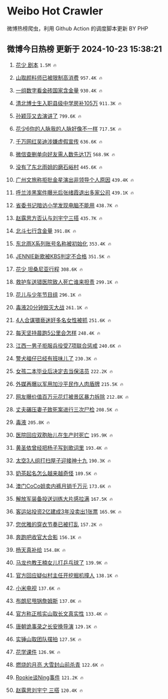 # Weibo Hot Crawler 



微博热榜爬虫，利用 Github Action 的调度脚本更新 BY PHP 


## 微博今日热榜 更新于 2024-10-23 15:38:21 
1. [花少 剧本](https://s.weibo.com/weibo?q=%E8%8A%B1%E5%B0%91%20%E5%89%A7%E6%9C%AC&t=31&band_rank=1&Refer=top) `1.5M 🔥` 

1. [山取颜料师已被限制高消费](https://s.weibo.com/weibo?q=%23%E5%B1%B1%E5%8F%96%E9%A2%9C%E6%96%99%E5%B8%88%E5%B7%B2%E8%A2%AB%E9%99%90%E5%88%B6%E9%AB%98%E6%B6%88%E8%B4%B9%23&t=31&band_rank=2&Refer=top) `957.4K 🔥` 

1. [一组数字看金砖国家含金量](https://s.weibo.com/weibo?q=%23%E4%B8%80%E7%BB%84%E6%95%B0%E5%AD%97%E7%9C%8B%E9%87%91%E7%A0%96%E5%9B%BD%E5%AE%B6%E5%90%AB%E9%87%91%E9%87%8F%23&t=31&band_rank=3&Refer=top) `930.4K 🔥` 

1. [清北博士生入职县级中学房补105万](https://s.weibo.com/weibo?q=%23%E6%B8%85%E5%8C%97%E5%8D%9A%E5%A3%AB%E7%94%9F%E5%85%A5%E8%81%8C%E5%8E%BF%E7%BA%A7%E4%B8%AD%E5%AD%A6%E6%88%BF%E8%A1%A5105%E4%B8%87%23&t=31&band_rank=4&Refer=top) `911.3K 🔥` 

1. [孙颖莎又去演讲了](https://s.weibo.com/weibo?q=%E5%AD%99%E9%A2%96%E8%8E%8E%E5%8F%88%E5%8E%BB%E6%BC%94%E8%AE%B2%E4%BA%86&t=31&band_rank=5&Refer=top) `799.6K 🔥` 

1. [花少6你的人脉我的人脉好像不一样](https://s.weibo.com/weibo?q=%E8%8A%B1%E5%B0%916%E4%BD%A0%E7%9A%84%E4%BA%BA%E8%84%89%E6%88%91%E7%9A%84%E4%BA%BA%E8%84%89%E5%A5%BD%E5%83%8F%E4%B8%8D%E4%B8%80%E6%A0%B7&t=31&band_rank=6&Refer=top) `717.5K 🔥` 

1. [千万网红吴迪涉嫌虚假宣传](https://s.weibo.com/weibo?q=%23%E5%8D%83%E4%B8%87%E7%BD%91%E7%BA%A2%E5%90%B4%E8%BF%AA%E6%B6%89%E5%AB%8C%E8%99%9A%E5%81%87%E5%AE%A3%E4%BC%A0%23&t=31&band_rank=7&Refer=top) `636.6K 🔥` 

1. [微信查删单向好友需人数先达1万](https://s.weibo.com/weibo?q=%23%E5%BE%AE%E4%BF%A1%E6%9F%A5%E5%88%A0%E5%8D%95%E5%90%91%E5%A5%BD%E5%8F%8B%E9%9C%80%E4%BA%BA%E6%95%B0%E5%85%88%E8%BE%BE1%E4%B8%87%23&t=31&band_rank=8&Refer=top) `568.9K 🔥` 

1. [没有了东北雨姐的磨石峪村](https://s.weibo.com/weibo?q=%23%E6%B2%A1%E6%9C%89%E4%BA%86%E4%B8%9C%E5%8C%97%E9%9B%A8%E5%A7%90%E7%9A%84%E7%A3%A8%E7%9F%B3%E5%B3%AA%E6%9D%91%23&t=31&band_rank=9&Refer=top) `445.6K 🔥` 

1. [广州文旅称拒批金星演出非领导个人原因](https://s.weibo.com/weibo?q=%23%E5%B9%BF%E5%B7%9E%E6%96%87%E6%97%85%E7%A7%B0%E6%8B%92%E6%89%B9%E9%87%91%E6%98%9F%E6%BC%94%E5%87%BA%E9%9D%9E%E9%A2%86%E5%AF%BC%E4%B8%AA%E4%BA%BA%E5%8E%9F%E5%9B%A0%23&t=31&band_rank=10&Refer=top) `439.4K 🔥` 

1. [呼兰涉黑案件曝光后张绪霞退出多家公司](https://s.weibo.com/weibo?q=%23%E5%91%BC%E5%85%B0%E6%B6%89%E9%BB%91%E6%A1%88%E4%BB%B6%E6%9B%9D%E5%85%89%E5%90%8E%E5%BC%A0%E7%BB%AA%E9%9C%9E%E9%80%80%E5%87%BA%E5%A4%9A%E5%AE%B6%E5%85%AC%E5%8F%B8%23&t=31&band_rank=11&Refer=top) `439.1K 🔥` 

1. [省委书记暗访小学发现电脑不能用](https://s.weibo.com/weibo?q=%23%E7%9C%81%E5%A7%94%E4%B9%A6%E8%AE%B0%E6%9A%97%E8%AE%BF%E5%B0%8F%E5%AD%A6%E5%8F%91%E7%8E%B0%E7%94%B5%E8%84%91%E4%B8%8D%E8%83%BD%E7%94%A8%23&t=31&band_rank=12&Refer=top) `438.7K 🔥` 

1. [赵露思方否认与刘宇宁三搭](https://s.weibo.com/weibo?q=%23%E8%B5%B5%E9%9C%B2%E6%80%9D%E6%96%B9%E5%90%A6%E8%AE%A4%E4%B8%8E%E5%88%98%E5%AE%87%E5%AE%81%E4%B8%89%E6%90%AD%23&t=31&band_rank=13&Refer=top) `435.7K 🔥` 

1. [北斗七行含金量](https://s.weibo.com/weibo?q=%E5%8C%97%E6%96%97%E4%B8%83%E8%A1%8C%E5%90%AB%E9%87%91%E9%87%8F&t=31&band_rank=14&Refer=top) `391.8K 🔥` 

1. [东北雨X系列账号名称被初始化](https://s.weibo.com/weibo?q=%23%E4%B8%9C%E5%8C%97%E9%9B%A8X%E7%B3%BB%E5%88%97%E8%B4%A6%E5%8F%B7%E5%90%8D%E7%A7%B0%E8%A2%AB%E5%88%9D%E5%A7%8B%E5%8C%96%23&t=31&band_rank=15&Refer=top) `353.4K 🔥` 

1. [JENNIE新歌被KBS判定不合格](https://s.weibo.com/weibo?q=%23JENNIE%E6%96%B0%E6%AD%8C%E8%A2%ABKBS%E5%88%A4%E5%AE%9A%E4%B8%8D%E5%90%88%E6%A0%BC%23&t=31&band_rank=16&Refer=top) `351.5K 🔥` 

1. [花少 坦桑尼亚行程](https://s.weibo.com/weibo?q=%E8%8A%B1%E5%B0%91%20%E5%9D%A6%E6%A1%91%E5%B0%BC%E4%BA%9A%E8%A1%8C%E7%A8%8B&t=31&band_rank=17&Refer=top) `308.6K 🔥` 

1. [救护车送错医院致人死亡谁来担责](https://s.weibo.com/weibo?q=%23%E6%95%91%E6%8A%A4%E8%BD%A6%E9%80%81%E9%94%99%E5%8C%BB%E9%99%A2%E8%87%B4%E4%BA%BA%E6%AD%BB%E4%BA%A1%E8%B0%81%E6%9D%A5%E6%8B%85%E8%B4%A3%23&t=31&band_rank=18&Refer=top) `299.1K 🔥` 

1. [花儿与少年节目组](https://s.weibo.com/weibo?q=%E8%8A%B1%E5%84%BF%E4%B8%8E%E5%B0%91%E5%B9%B4%E8%8A%82%E7%9B%AE%E7%BB%84&t=31&band_rank=19&Refer=top) `296.1K 🔥` 

1. [毒液20分钟毁灭大战](https://s.weibo.com/weibo?q=%E6%AF%92%E6%B6%B220%E5%88%86%E9%92%9F%E6%AF%81%E7%81%AD%E5%A4%A7%E6%88%98&t=31&band_rank=20&Refer=top) `261.1K 🔥` 

1. [4人合谋猥亵迷奸多名女性被抓](https://s.weibo.com/weibo?q=%234%E4%BA%BA%E5%90%88%E8%B0%8B%E7%8C%A5%E4%BA%B5%E8%BF%B7%E5%A5%B8%E5%A4%9A%E5%90%8D%E5%A5%B3%E6%80%A7%E8%A2%AB%E6%8A%93%23&t=31&band_rank=21&Refer=top) `251.6K 🔥` 

1. [每天坚持晨跑5公里会怎样](https://s.weibo.com/weibo?q=%E6%AF%8F%E5%A4%A9%E5%9D%9A%E6%8C%81%E6%99%A8%E8%B7%915%E5%85%AC%E9%87%8C%E4%BC%9A%E6%80%8E%E6%A0%B7&t=31&band_rank=22&Refer=top) `248.4K 🔥` 

1. [江西一男子拒服兵役受7项联合惩戒](https://s.weibo.com/weibo?q=%23%E6%B1%9F%E8%A5%BF%E4%B8%80%E7%94%B7%E5%AD%90%E6%8B%92%E6%9C%8D%E5%85%B5%E5%BD%B9%E5%8F%977%E9%A1%B9%E8%81%94%E5%90%88%E6%83%A9%E6%88%92%23&t=31&band_rank=23&Refer=top) `240.6K 🔥` 

1. [警犬福仔已经有班味儿了](https://s.weibo.com/weibo?q=%23%E8%AD%A6%E7%8A%AC%E7%A6%8F%E4%BB%94%E5%B7%B2%E7%BB%8F%E6%9C%89%E7%8F%AD%E5%91%B3%E5%84%BF%E4%BA%86%23&t=31&band_rank=24&Refer=top) `230.3K 🔥` 

1. [女孩二本毕业后决定去当保洁员](https://s.weibo.com/weibo?q=%23%E5%A5%B3%E5%AD%A9%E4%BA%8C%E6%9C%AC%E6%AF%95%E4%B8%9A%E5%90%8E%E5%86%B3%E5%AE%9A%E5%8E%BB%E5%BD%93%E4%BF%9D%E6%B4%81%E5%91%98%23&t=31&band_rank=25&Refer=top) `222.2K 🔥` 

1. [外媒再曝以军用加沙平民作人肉盾牌](https://s.weibo.com/weibo?q=%23%E5%A4%96%E5%AA%92%E5%86%8D%E6%9B%9D%E4%BB%A5%E5%86%9B%E7%94%A8%E5%8A%A0%E6%B2%99%E5%B9%B3%E6%B0%91%E4%BD%9C%E4%BA%BA%E8%82%89%E7%9B%BE%E7%89%8C%23&t=31&band_rank=26&Refer=top) `215.5K 🔥` 

1. [网友曝价值百万元花灯被景区暴力拆除](https://s.weibo.com/weibo?q=%23%E7%BD%91%E5%8F%8B%E6%9B%9D%E4%BB%B7%E5%80%BC%E7%99%BE%E4%B8%87%E5%85%83%E8%8A%B1%E7%81%AF%E8%A2%AB%E6%99%AF%E5%8C%BA%E6%9A%B4%E5%8A%9B%E6%8B%86%E9%99%A4%23&t=31&band_rank=27&Refer=top) `212.8K 🔥` 

1. [丈夫碾压妻子致死案进行三次尸检](https://s.weibo.com/weibo?q=%23%E4%B8%88%E5%A4%AB%E7%A2%BE%E5%8E%8B%E5%A6%BB%E5%AD%90%E8%87%B4%E6%AD%BB%E6%A1%88%E8%BF%9B%E8%A1%8C%E4%B8%89%E6%AC%A1%E5%B0%B8%E6%A3%80%23&t=31&band_rank=28&Refer=top) `208.5K 🔥` 

1. [毒液](https://s.weibo.com/weibo?q=%E6%AF%92%E6%B6%B2&t=31&band_rank=29&Refer=top) `205.8K 🔥` 

1. [医院回应双胞胎儿在生产时死亡](https://s.weibo.com/weibo?q=%23%E5%8C%BB%E9%99%A2%E5%9B%9E%E5%BA%94%E5%8F%8C%E8%83%9E%E8%83%8E%E5%84%BF%E5%9C%A8%E7%94%9F%E4%BA%A7%E6%97%B6%E6%AD%BB%E4%BA%A1%23&t=31&band_rank=30&Refer=top) `195.9K 🔥` 

1. [黄圣依曾经把杨子写到歌词里](https://s.weibo.com/weibo?q=%23%E9%BB%84%E5%9C%A3%E4%BE%9D%E6%9B%BE%E7%BB%8F%E6%8A%8A%E6%9D%A8%E5%AD%90%E5%86%99%E5%88%B0%E6%AD%8C%E8%AF%8D%E9%87%8C%23&t=31&band_rank=31&Refer=top) `193.4K 🔥` 

1. [太空3人组打扫屋子迎接神十九](https://s.weibo.com/weibo?q=%23%E5%A4%AA%E7%A9%BA3%E4%BA%BA%E7%BB%84%E6%89%93%E6%89%AB%E5%B1%8B%E5%AD%90%E8%BF%8E%E6%8E%A5%E7%A5%9E%E5%8D%81%E4%B9%9D%23&t=31&band_rank=32&Refer=top) `190.3K 🔥` 

1. [奶茶起名怎么越来越奇怪](https://s.weibo.com/weibo?q=%23%E5%A5%B6%E8%8C%B6%E8%B5%B7%E5%90%8D%E6%80%8E%E4%B9%88%E8%B6%8A%E6%9D%A5%E8%B6%8A%E5%A5%87%E6%80%AA%23&t=31&band_rank=33&Refer=top) `189.5K 🔥` 

1. [澳门CoCo姐卖内裤月销千万元](https://s.weibo.com/weibo?q=%23%E6%BE%B3%E9%97%A8CoCo%E5%A7%90%E5%8D%96%E5%86%85%E8%A3%A4%E6%9C%88%E9%94%80%E5%8D%83%E4%B8%87%E5%85%83%23&t=31&band_rank=34&Refer=top) `173.6K 🔥` 

1. [解放军装备投送训练大片感拉满](https://s.weibo.com/weibo?q=%23%E8%A7%A3%E6%94%BE%E5%86%9B%E8%A3%85%E5%A4%87%E6%8A%95%E9%80%81%E8%AE%AD%E7%BB%83%E5%A4%A7%E7%89%87%E6%84%9F%E6%8B%89%E6%BB%A1%23&t=31&band_rank=35&Refer=top) `167.5K 🔥` 

1. [客运站投资2亿建成3年没卖出1张票](https://s.weibo.com/weibo?q=%23%E5%AE%A2%E8%BF%90%E7%AB%99%E6%8A%95%E8%B5%842%E4%BA%BF%E5%BB%BA%E6%88%903%E5%B9%B4%E6%B2%A1%E5%8D%96%E5%87%BA1%E5%BC%A0%E7%A5%A8%23&t=31&band_rank=36&Refer=top) `165.9K 🔥` 

1. [您优雅的穿衣节奏已被打乱](https://s.weibo.com/weibo?q=%23%E6%82%A8%E4%BC%98%E9%9B%85%E7%9A%84%E7%A9%BF%E8%A1%A3%E8%8A%82%E5%A5%8F%E5%B7%B2%E8%A2%AB%E6%89%93%E4%B9%B1%23&t=31&band_rank=37&Refer=top) `157.2K 🔥` 

1. [奔跑吧收官大合影](https://s.weibo.com/weibo?q=%E5%A5%94%E8%B7%91%E5%90%A7%E6%94%B6%E5%AE%98%E5%A4%A7%E5%90%88%E5%BD%B1&t=31&band_rank=38&Refer=top) `156.1K 🔥` 

1. [杨天真补给](https://s.weibo.com/weibo?q=%E6%9D%A8%E5%A4%A9%E7%9C%9F%E8%A1%A5%E7%BB%99&t=31&band_rank=39&Refer=top) `154.8K 🔥` 

1. [马龙也教王楠女儿打乒乓球了](https://s.weibo.com/weibo?q=%23%E9%A9%AC%E9%BE%99%E4%B9%9F%E6%95%99%E7%8E%8B%E6%A5%A0%E5%A5%B3%E5%84%BF%E6%89%93%E4%B9%92%E4%B9%93%E7%90%83%E4%BA%86%23&t=31&band_rank=40&Refer=top) `139.9K 🔥` 

1. [官方回应疑似村主任开挖掘机撞人](https://s.weibo.com/weibo?q=%23%E5%AE%98%E6%96%B9%E5%9B%9E%E5%BA%94%E7%96%91%E4%BC%BC%E6%9D%91%E4%B8%BB%E4%BB%BB%E5%BC%80%E6%8C%96%E6%8E%98%E6%9C%BA%E6%92%9E%E4%BA%BA%23&t=31&band_rank=41&Refer=top) `138.1K 🔥` 

1. [小米电视](https://s.weibo.com/weibo?q=%E5%B0%8F%E7%B1%B3%E7%94%B5%E8%A7%86&t=31&band_rank=42&Refer=top) `137.6K 🔥` 

1. [布朗尼甩锅詹姆斯](https://s.weibo.com/weibo?q=%23%E5%B8%83%E6%9C%97%E5%B0%BC%E7%94%A9%E9%94%85%E8%A9%B9%E5%A7%86%E6%96%AF%23&t=31&band_rank=43&Refer=top) `137.0K 🔥` 

1. [官方称正核实山取长文真实性](https://s.weibo.com/weibo?q=%23%E5%AE%98%E6%96%B9%E7%A7%B0%E6%AD%A3%E6%A0%B8%E5%AE%9E%E5%B1%B1%E5%8F%96%E9%95%BF%E6%96%87%E7%9C%9F%E5%AE%9E%E6%80%A7%23&t=31&band_rank=44&Refer=top) `133.4K 🔥` 

1. [唐朝诡事录之长安换导演](https://s.weibo.com/weibo?q=%23%E5%94%90%E6%9C%9D%E8%AF%A1%E4%BA%8B%E5%BD%95%E4%B9%8B%E9%95%BF%E5%AE%89%E6%8D%A2%E5%AF%BC%E6%BC%94%23&t=31&band_rank=45&Refer=top) `129.1K 🔥` 

1. [实锤山取团队摆拍](https://s.weibo.com/weibo?q=%23%E5%AE%9E%E9%94%A4%E5%B1%B1%E5%8F%96%E5%9B%A2%E9%98%9F%E6%91%86%E6%8B%8D%23&t=31&band_rank=46&Refer=top) `127.5K 🔥` 

1. [花学课件](https://s.weibo.com/weibo?q=%E8%8A%B1%E5%AD%A6%E8%AF%BE%E4%BB%B6&t=31&band_rank=47&Refer=top) `126.9K 🔥` 

1. [燃烧的月亮 大雪封山前杀青](https://s.weibo.com/weibo?q=%E7%87%83%E7%83%A7%E7%9A%84%E6%9C%88%E4%BA%AE%20%E5%A4%A7%E9%9B%AA%E5%B0%81%E5%B1%B1%E5%89%8D%E6%9D%80%E9%9D%92&t=31&band_rank=48&Refer=top) `122.6K 🔥` 

1. [Rookie谈Ning事件](https://s.weibo.com/weibo?q=%23Rookie%E8%B0%88Ning%E4%BA%8B%E4%BB%B6%23&t=31&band_rank=49&Refer=top) `121.2K 🔥` 

1. [赵露思刘宇宁 三搭](https://s.weibo.com/weibo?q=%E8%B5%B5%E9%9C%B2%E6%80%9D%E5%88%98%E5%AE%87%E5%AE%81%20%E4%B8%89%E6%90%AD&t=31&band_rank=50&Refer=top) `120.4K 🔥` 


